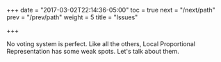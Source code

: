 +++
date = "2017-03-02T22:14:36-05:00"
toc = true
next = "/next/path"
prev = "/prev/path"
weight = 5
title = "Issues"

+++

No voting system is perfect.  Like all the others, Local Proportional
Representation has some weak spots.  Let's talk about them.